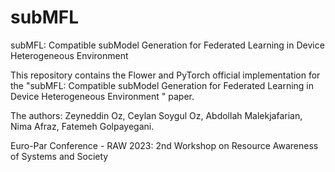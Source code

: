 # subMFL
subMFL: Compatible subModel Generation for Federated Learning in Device Heterogeneous Environment

This repository contains the Flower and PyTorch official implementation for the "subMFL: Compatible subModel Generation for Federated Learning in Device Heterogeneous Environment
" paper. 

The authors: Zeyneddin Oz, Ceylan Soygul Oz, Abdollah Malekjafarian, Nima Afraz, Fatemeh Golpayegani.

Euro-Par Conference - RAW 2023: 2nd Workshop on Resource Awareness of Systems and Society
